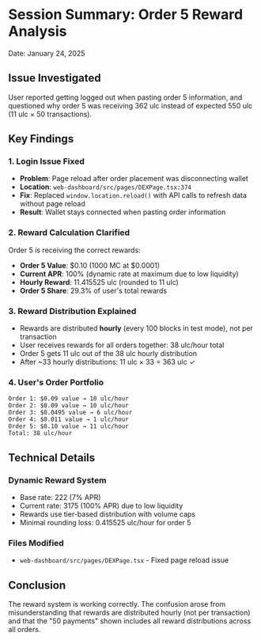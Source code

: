 # Session Summary: Order 5 Reward Analysis
Date: January 24, 2025

## Issue Investigated
User reported getting logged out when pasting order 5 information, and questioned why order 5 was receiving 362 ulc instead of expected 550 ulc (11 ulc × 50 transactions).

## Key Findings

### 1. Login Issue Fixed
- **Problem**: Page reload after order placement was disconnecting wallet
- **Location**: `web-dashboard/src/pages/DEXPage.tsx:374`
- **Fix**: Replaced `window.location.reload()` with API calls to refresh data without page reload
- **Result**: Wallet stays connected when pasting order information

### 2. Reward Calculation Clarified
Order 5 is receiving the correct rewards:

- **Order 5 Value**: $0.10 (1000 MC at $0.0001)
- **Current APR**: 100% (dynamic rate at maximum due to low liquidity)
- **Hourly Reward**: 11.415525 ulc (rounded to 11 ulc)
- **Order 5 Share**: 29.3% of user's total rewards

### 3. Reward Distribution Explained
- Rewards are distributed **hourly** (every 100 blocks in test mode), not per transaction
- User receives rewards for all orders together: 38 ulc/hour total
- Order 5 gets 11 ulc out of the 38 ulc hourly distribution
- After ~33 hourly distributions: 11 ulc × 33 = 363 ulc ✓

### 4. User's Order Portfolio
```
Order 1: $0.09 value → 10 ulc/hour
Order 2: $0.09 value → 10 ulc/hour  
Order 3: $0.0495 value → 6 ulc/hour
Order 4: $0.011 value → 1 ulc/hour
Order 5: $0.10 value → 11 ulc/hour
Total: 38 ulc/hour
```

## Technical Details

### Dynamic Reward System
- Base rate: 222 (7% APR)
- Current rate: 3175 (100% APR) due to low liquidity
- Rewards use tier-based distribution with volume caps
- Minimal rounding loss: 0.415525 ulc/hour for order 5

### Files Modified
- `web-dashboard/src/pages/DEXPage.tsx` - Fixed page reload issue

## Conclusion
The reward system is working correctly. The confusion arose from misunderstanding that rewards are distributed hourly (not per transaction) and that the "50 payments" shown includes all reward distributions across all orders.
